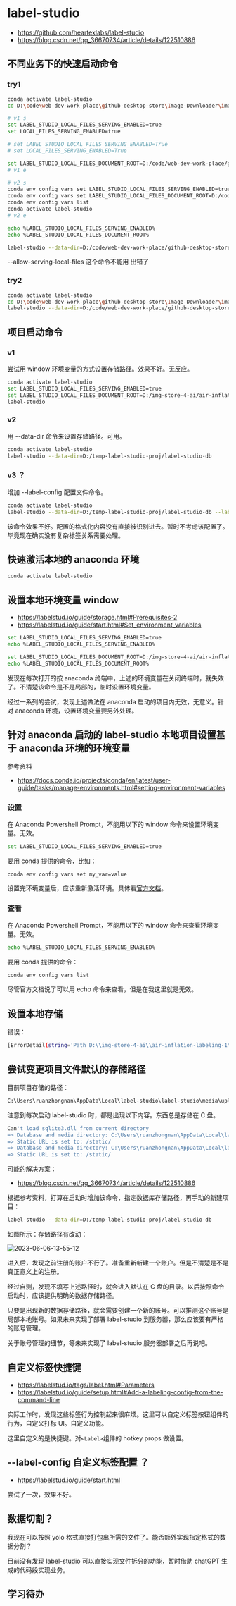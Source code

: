 # label-studio

- https://github.com/heartexlabs/label-studio
- https://blog.csdn.net/qq_36670734/article/details/122510886

## 不同业务下的快速启动命令

### try1

```bash
conda activate label-studio
cd D:\code\web-dev-work-place\github-desktop-store\Image-Downloader\images\person-drop-litter\try-1

# v1 s
set LABEL_STUDIO_LOCAL_FILES_SERVING_ENABLED=true
set LOCAL_FILES_SERVING_ENABLED=true

# set LABEL_STUDIO_LOCAL_FILES_SERVING_ENABLED=True
# set LOCAL_FILES_SERVING_ENABLED=True

set LABEL_STUDIO_LOCAL_FILES_DOCUMENT_ROOT=D:/code/web-dev-work-place/github-desktop-store/Image-Downloader/images/person-drop-litter/try-1
# v1 e

# v2 s
conda env config vars set LABEL_STUDIO_LOCAL_FILES_SERVING_ENABLED=true
conda env config vars set LABEL_STUDIO_LOCAL_FILES_DOCUMENT_ROOT=D:/code/web-dev-work-place/github-desktop-store/Image-Downloader/images/person-drop-litter/try-1
conda env config vars list
conda activate label-studio
# v2 e

echo %LABEL_STUDIO_LOCAL_FILES_SERVING_ENABLED%
echo %LABEL_STUDIO_LOCAL_FILES_DOCUMENT_ROOT%

label-studio --data-dir=D:/code/web-dev-work-place/github-desktop-store/Image-Downloader/images/person-drop-litter/try-1/label-studio-temp-proj --username=root@root.com --password=root@root.com
```

--allow-serving-local-files 这个命令不能用 出错了

### try2

```bash
conda activate label-studio
cd D:\code\web-dev-work-place\github-desktop-store\Image-Downloader\images\person-drop-litter\try-1
label-studio --data-dir=D:/code/web-dev-work-place/github-desktop-store/Image-Downloader/images/person-drop-litter/try-1/label-studio-temp-proj --username=root@root.com --password=root@root.com
```

## 项目启动命令

### v1

尝试用 window 环境变量的方式设置存储路径。效果不好。无反应。

```bash
conda activate label-studio
set LABEL_STUDIO_LOCAL_FILES_SERVING_ENABLED=true
set LABEL_STUDIO_LOCAL_FILES_DOCUMENT_ROOT=D:/img-store-4-ai/air-inflation-labeling-1
label-studio
```

### v2

用 --data-dir 命令来设置存储路径。可用。

```bash
conda activate label-studio
label-studio --data-dir=D:/temp-label-studio-proj/label-studio-db
```

### v3 ？

增加 --label-config 配置文件命令。

```bash
conda activate label-studio
label-studio --data-dir=D:/temp-label-studio-proj/label-studio-db --label-config=D:/temp-label-studio-proj/label-studio-db/config.xml
```

该命令效果不好。配置的格式化内容没有直接被识别进去。暂时不考虑该配置了。毕竟现在确实没有复杂标签关系需要处理。

## 快速激活本地的 anaconda 环境

```bash
conda activate label-studio
```

## 设置本地环境变量 window

- https://labelstud.io/guide/storage.html#Prerequisites-2
- https://labelstud.io/guide/start.html#Set_environment_variables

```bash
set LABEL_STUDIO_LOCAL_FILES_SERVING_ENABLED=true
echo %LABEL_STUDIO_LOCAL_FILES_SERVING_ENABLED%

set LABEL_STUDIO_LOCAL_FILES_DOCUMENT_ROOT=D:/img-store-4-ai/air-inflation-labeling-1/images
echo %LABEL_STUDIO_LOCAL_FILES_DOCUMENT_ROOT%
```

发现在每次打开的按 anaconda 终端中，上述的环境变量在关闭终端时，就失效了。不清楚该命令是不是局部的，临时设置环境变量。

经过一系列的尝试，发现上述做法在 anaconda 启动的项目内无效，无意义。针对 anaconda 环境，设置环境变量要另外处理。

## 针对 anaconda 启动的 label-studio 本地项目设置基于 anaconda 环境的环境变量

参考资料

- https://docs.conda.io/projects/conda/en/latest/user-guide/tasks/manage-environments.html#setting-environment-variables

### 设置

在 Anaconda Powershell Prompt，不能用以下的 window 命令来设置环境变量。无效。

```bash
set LABEL_STUDIO_LOCAL_FILES_SERVING_ENABLED=true
```

要用 conda 提供的命令，比如：

```bash
conda env config vars set my_var=value
```

设置完环境变量后，应该重新激活环境。具体看[官方文档](https://docs.conda.io/projects/conda/en/latest/user-guide/tasks/manage-environments.html#setting-environment-variables)。

### 查看

在 Anaconda Powershell Prompt，不能用以下的 window 命令来查看环境变量。无效。

```bash
echo %LABEL_STUDIO_LOCAL_FILES_SERVING_ENABLED%
```

要用 conda 提供的命令：

```bash
conda env config vars list
```

尽管官方文档说了可以用 echo 命令来查看，但是在我这里就是无效。

## 设置本地存储

错误：

```bash
[ErrorDetail(string='Path D:\\img-store-4-ai\\air-inflation-labeling-1\\images must start with LOCAL_FILES_DOCUMENT_ROOT=C:\\ and must be a child, e.g.: C:\\abc', code='invalid')]
```

## 尝试变更项目文件默认的存储路径

目前项目存储的路径：

```bash
C:\Users\ruanzhongnan\AppData\Local\label-studio\label-studio\media\upload\1
```

注意到每次启动 label-studio 时，都是出现以下内容。东西总是存储在 C 盘。

```bash
Can't load sqlite3.dll from current directory
=> Database and media directory: C:\Users\ruanzhongnan\AppData\Local\label-studio\label-studio
=> Static URL is set to: /static/
=> Database and media directory: C:\Users\ruanzhongnan\AppData\Local\label-studio\label-studio
=> Static URL is set to: /static/
```

可能的解决方案：

- https://blog.csdn.net/qq_36670734/article/details/122510886

根据参考资料，打算在启动时增加该命令，指定数据库存储路径，再手动的新建项目：

```bash
label-studio --data-dir=D:/temp-label-studio-proj/label-studio-db
```

如图所示：存储路径有改动：

![2023-06-06-13-55-12](https://cdn.jsdelivr.net/gh/RuanZhongNan/img-store/img/2023-06-06-13-55-12.png)

进入后，发现之前注册的账户不行了。准备重新新建一个账户。但是不清楚是不是真正意义上的注册。

经过自测，发现不填写上述路径时，就会进入默认在 C 盘的目录。以后按照命令启动时，应该提供明确的数据存储路径。

只要是出现新的数据存储路径，就会需要创建一个新的账号。可以推测这个账号是局部本地账号。如果未来实现了部署 label-studio 到服务器，那么应该要有严格的账号管理。

关于账号管理的细节，等未来实现了 label-studio 服务器部署之后再说吧。

## 自定义标签快捷键

- https://labelstud.io/tags/label.html#Parameters
- https://labelstud.io/guide/setup.html#Add-a-labeling-config-from-the-command-line

实际工作时，发现这些标签行为控制起来很麻烦。这里可以自定义标签按钮组件的行为，自定义打标 UI。自定义功能。

这里自定义的是快捷键。对`<Label>`组件的 hotkey props 做设置。

## --label-config 自定义标签配置 ？

- https://labelstud.io/guide/start.html

尝试了一次，效果不好。

## 数据切割？

我现在可以按照 yolo 格式直接打包出所需的文件了。能否额外实现指定格式的数据分割？

目前没有发现 label-studio 可以直接实现文件拆分的功能，暂时借助 chatGPT 生成的代码段实现业务。

## 学习待办
